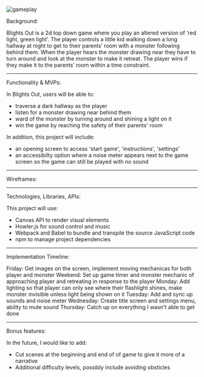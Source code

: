 ![gameplay](https://media.giphy.com/media/OeQGC1xbhf9vXj5m2p/giphy.gif)

Background:

Blights Out is a 2d top down game where you play an altered version of 
‘red light, green light’. The player controls a little kid walking down 
a long hallway at night to get to their parents’ room with a monster following 
behind them. When the player hears the monster drawing near they have to turn 
around and look at the monster to make it retreat. The player wins if they 
make it to the parents’ room within a time constraint. 

---------------------------------------------------------------

Functionality & MVPs:

In Blights Out, users will be able to:

- traverse a dark hallway as the player
- listen for a monster drawing near behind them
- ward of the monster by turning around and shining a light on it
- win the game by reaching the safety of their parents' room


In addition, this project will include:

- an opening screen to access 'start game', 'instructions', 'settings'
- an accessibilty option where a noise meter appears next to the game screen so
  the game can still be played with no sound

---------------------------------------------------------------

Wireframes: 

---------------------------------------------------------------

Technologies, Libraries, APIs:

This project will use:
- Canvas API to render visual elements
- Howler.js for sound control and music
- Webpack and Babel to bundle and transpile the source JavaScript code
- npm to manage project dependencies

---------------------------------------------------------------

Implementation Timeline:

Friday: 
  Get images on the screen, implement moving mechanicas for both player
  and monster
Weekend: 
  Set up game timer and monster mechanic of approaching player and 
  retreating in response to the player
Monday:
  Add lighting so that player can only see where their flashlight shines,
  make monster invisible unless light being shown on it
Tuesday: 
  Add and sync up sounds and noise meter
Wednesday:
  Create title screen and settings menu, ability to mute sound
Thursday:
  Catch up on everything I wasn't able to get done

---------------------------------------------------------------

Bonus features:

In the future, I would like to add:
- Cut scenes at the beginning and end of of game to give it more of a narrative
- Additional difficulty levels, possibly include avoiding obsticles
